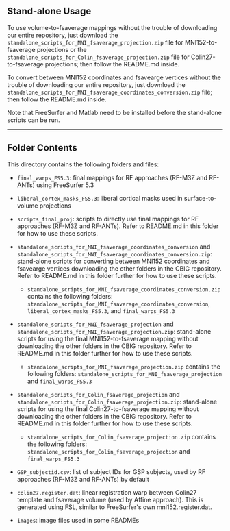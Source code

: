 ## Stand-alone Usage

To use volume-to-fsaverage mappings without the trouble of downloading our entire repository, just download the `standalone_scripts_for_MNI_fsaverage_projection.zip` file for MNI152-to-fsaverage projections or the `standalone_scripts_for_Colin_fsaverage_projection.zip` file for Colin27-to-fsaverage projections; then follow the README.md inside.

To convert between MNI152 coordinates and fsavearge vertices without the trouble of downloading our entire repository, just download the `standalone_scripts_for_MNI_fsaverage_coordinates_conversion.zip` file; then follow the README.md inside.

Note that FreeSurfer and Matlab need to be installed before the stand-alone scripts can be run.

----

## Folder Contents

This directory contains the following folders and files:

- `final_warps_FS5.3`: final mappings for RF approaches (RF-M3Z and RF-ANTs) using FreeSurfer 5.3

- `liberal_cortex_masks_FS5.3`: liberal cortical masks used in surface-to-volume projections

- `scripts_final_proj`: scripts to directly use final mappings for RF approaches (RF-M3Z and RF-ANTs). Refer to README.md in this folder for how to use these scripts.

- `standalone_scripts_for_MNI_fsaverage_coordinates_conversion` and `standalone_scripts_for_MNI_fsaverage_coordinates_conversion.zip`: stand-alone scripts for converting between MNI152 coordinates and fsavearge vertices downloading the other folders in the CBIG repository. Refer to README.md in this folder further for how to use these scripts.

    - `standalone_scripts_for_MNI_fsaverage_coordinates_conversion.zip` contains the following folders: `standalone_scripts_for_MNI_fsaverage_coordinates_conversion`, `liberal_cortex_masks_FS5.3`, and `final_warps_FS5.3` 

- `standalone_scripts_for_MNI_fsaverage_projection` and `standalone_scripts_for_MNI_fsaverage_projection.zip`: stand-alone scripts for using the final MNI152-to-fsaverage mapping without downloading the other folders in the CBIG repository. Refer to README.md in this folder further for how to use these scripts.

    - `standalone_scripts_for_MNI_fsaverage_projection.zip` contains the following folders: `standalone_scripts_for_MNI_fsaverage_projection` and `final_warps_FS5.3` 

- `standalone_scripts_for_Colin_fsaverage_projection` and `standalone_scripts_for_Colin_fsaverage_projection.zip`: stand-alone scripts for using the final Colin27-to-fsaverage mapping without downloading the other folders in the CBIG repository. Refer to README.md in this folder further for how to use these scripts.

    - `standalone_scripts_for_Colin_fsaverage_projection.zip` contains the following folders: `standalone_scripts_for_Colin_fsaverage_projection` and `final_warps_FS5.3`

- `GSP_subjectid.csv`: list of subject IDs for GSP subjects, used by RF approaches (RF-M3Z and RF-ANTs) by default

- `colin27.register.dat`: linear registration warp between Colin27 template and fsaverage volume (used by Affine approach). This is generated using FSL, similar to FreeSurfer's own mni152.register.dat.

- `images`: image files used in some READMEs

